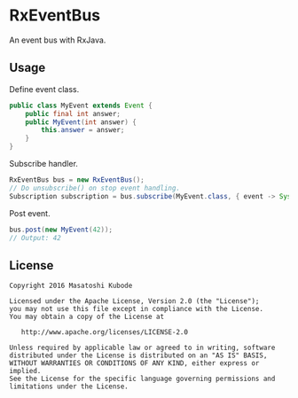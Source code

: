 RxEventBus
===

An event bus with RxJava.


Usage
---

Define event class.

```java
public class MyEvent extends Event {
    public final int answer;
    public MyEvent(int answer) {
        this.answer = answer;
    }
}
```

Subscribe handler.

```java
RxEventBus bus = new RxEventBus();
// Do unsubscribe() on stop event handling.
Subscription subscription = bus.subscribe(MyEvent.class, { event -> System.out.println(event.answer) });
```

Post event.

```java
bus.post(new MyEvent(42));
// Output: 42
```


License
---

```text
Copyright 2016 Masatoshi Kubode

Licensed under the Apache License, Version 2.0 (the "License");
you may not use this file except in compliance with the License.
You may obtain a copy of the License at

   http://www.apache.org/licenses/LICENSE-2.0

Unless required by applicable law or agreed to in writing, software
distributed under the License is distributed on an "AS IS" BASIS,
WITHOUT WARRANTIES OR CONDITIONS OF ANY KIND, either express or implied.
See the License for the specific language governing permissions and
limitations under the License.
```
